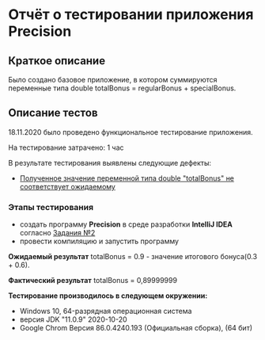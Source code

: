 # Отчёт о тестировании приложения **Precision**

## Краткое описание

Было создано базовое приложение, в котором суммируются переменные типа double totalBonus = regularBonus + specialBonus.


## Описание тестов

18.11.2020 было проведено функциональное тестирование приложения. 

На тестирование затрачено: 1 час

В результате тестирования выявлены следующие дефекты: 
* [Полученное значение переменной типа double "totalBonus" не соответствует ожидаемому](https://github.com/turaved/Java_intro_2_2/issues/1)

### Этапы тестирования
* создать программу **Precision** в среде разработки **IntelliJ IDEA** согласно [Задания №2](https://github.com/netology-code/javaqa-homeworks/tree/master/programming)
* провести компиляцию и запустить программу

**Ожидаемый результат**
totalBonus = 0.9 - значение итогового бонуса(0.3 + 0.6).

**Фактический результат**
totalBonus = 0,89999999


**Тестирование производилось в следующем окружении:**
* Windows 10, 64-разрядная операционная система
* версия JDK "11.0.9" 2020-10-20
* Google Chrom Версия 86.0.4240.193 (Официальная сборка), (64 бит)
